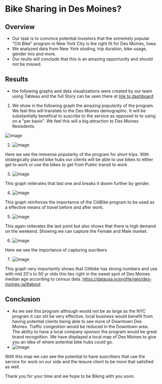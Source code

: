 # Bike Sharing in Des Moines?

## Overview
 * Our task is to convince potential investors that the extremely popular "Citi Bike" program in New York City is the right fit for Des Moines, Iowa.
 * We analyzed data from New York studing, trip duration, bike usage, gender mix and more. 
 * Our reults will conclude that this is an amazing opportunity and should not be missed.


## Results
 * the following graphs and data visualizations were created by our team using Tableau and the full Story can be seen there at [link to dashboard](https://public.tableau.com/profile/tim.mclean#!/vizhome/CitiBikeinDesMoinesProject/Story1?publish=yes)

 1) We show in the following graph the amazing popularity of the program. We feel this will translate to the Des Moines demographic. It will be substantially benefical to suscribe to the service as opposed to to using on a "per basis". We feel this will a big attraction to Des Moines Resisdents.
 
 ![image](https://user-images.githubusercontent.com/76462602/113518325-ab147180-9553-11eb-9c18-f889b2cbe295.png)

2) ![image](https://user-images.githubusercontent.com/76462602/113518427-4dccf000-9554-11eb-96f1-5260fad3b6d6.png)

Here we see the immense popularity of the program for short trips. With strategically placed bike hubs our clients will be able to use bikes to either get to work or use the bikes to get from Public transit to work

3) ![image](https://user-images.githubusercontent.com/76462602/113518565-16127800-9555-11eb-85e7-032c822da50e.png)

This graph reiterates that last one and breaks it dowm further by gender. 

4) ![image](https://user-images.githubusercontent.com/76462602/113518707-00518280-9556-11eb-988d-b301dd67988a.png)

This graph reinforces the importance of the CitiBike program to be used as a effective means of travel before and after work.

5) ![image](https://user-images.githubusercontent.com/76462602/113518806-8ff73100-9556-11eb-827b-16a525de07e5.png)

This again reiterates the last point but also shows that there is high demand on the weekend. Showing we can capture the Female and Male market.

6) ![image](https://user-images.githubusercontent.com/76462602/113518864-e3697f00-9556-11eb-9d1c-7b2a85ef30fe.png)

Here we see the importance of capturing sucribers

7) ![image](https://user-images.githubusercontent.com/76462602/113518957-730f2d80-9557-11eb-8651-9ee1f77fa8b5.png)

This graph very importantly shows that Citibike has strong numbers and use with mid 20's to 50 yr olds this lies right in the sweet spot of Des Moines median age according to census data. https://datausa.io/profile/geo/des-moines-ia/#about

## Conclusion

* As we see this program although would not be as large as the NYC program it can stil be very effective, local business would benefit from having potential clients being able to see more of Downtown Des Moines. Traffic congestion would be reduced in the Downtown area. The ability to have a local company sponsor the program would be great brand recognition. We have displayed a local map of Des Moines to give you an idea of where potential bike hubs could go. 
* ![image](https://user-images.githubusercontent.com/76462602/113519192-b1f1b300-9558-11eb-9797-c89ee5e6df54.png)

With this map we can see the potential to have suscribers that use the service for work on our side and the leisure client to be more that satisfied as well.

Thank you for your time and we hope to be Biking with you soon.
 
